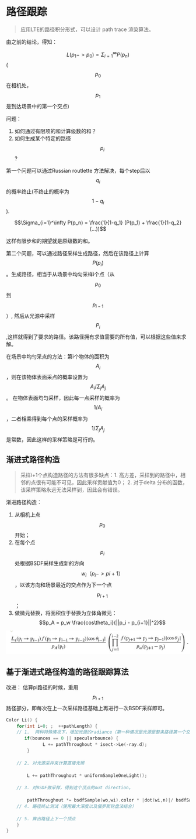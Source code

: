 # 路径跟踪

> 应用LTE的路径积分形式，可以设计 path trace 渲染算法。

由之前的结论，得知：

$$L(p_1 -> p_0) = \Sigma_{i=1}^\infty P(p_n)$$
($$p_0$$在相机处，$$p_1$$是到达场景中的第一个交点)

问题：

1. 如何通过有限项的和计算级数的和？
2. 如何生成某个特定的路径$$p_i$$?

第一个问题可以通过Russian routlette 方法解决，每个step后以$$q_i$$的概率终止(不终止的概率为$$1-q_i$$).

$$\Sigma_{i=1}^\infty P(p_n) = \frac{1}{1-q_1} (P(p_1) + \frac{1}{1-q_2} (...))$$

这样有限步和的期望就是原级数的和。


第二个问题，可以通过路径采样生成路径，然后在该路径上计算$$P(p_i)$$。生成路径，相当于从场景中均匀采样i个点（从$$p_0$$ 到 $$p_{i-1}$$）, 然后从光源中采样$$P_i$$,这样就得到了要求的路径。该路径拥有求值需要的所有值，可以根据这些值来求解。

在场景中均匀采点的方法：第i个物体的面积为$$A_i$$，则在该物体表面采点的概率设置为$$A_i / \Sigma_j A_j$$。 在物体表面均匀采样，因此每一点采样的概率为$$1/ A_i$$，二者相乘得到每个点的采样概率为$$1/\Sigma_j A_j$$是常数，因此这样的采样策略是可行的。

## 渐进式路径构造
> 采样i+1个点构造路径的方法有很多缺点：1. 高方差，采样到的路径中，相邻的点很有可能不可见，因此采样贡献值为0； 2. 对于delta 分布的函数，该采样策略永远无法采样到，因此会有错误。

渐进路径构造：

1. 从相机上点$$p_0$$开始；
2. 在每个点$$p_i$$处根据BSDF采样生成新的方向$$w_i（p_i -> p{i+1}）$$，以该方向和场景最近的交点作为下一个点$$p_{i+1}$$；
3. 做微元替换，将面积位于替换为立体角微元：$$p_A = p_w \frac{cos\theta_i}{||p_i - p_{i+1}||^2}$$

![](/assets/pbrt1633.png)


## 基于渐进式路径构造的路径跟踪算法

改进： 估算pi路径的时候，重用$$p_{i+1}$$路径部分，即每次在上一次采样路径基础上再进行一次BSDF采样即可。

```c++
Color Li() {
    for(int i=0; ;  ++pathLength) {
    // 1.  两种特殊情况下，增加光源的radiance（第一种情况是光源是整条路径第一个交点；第二种情况是这是最后一个顶点，它来自于镜面BSDF的反射）
       if(bounces == 0 || specularbounce) {
              L += pathThroughout * isect->Le(-ray.d);
        }

    // 2. 对光源采样来计算直接光照
        
        L += pathThroughout * uniformSampleOneLight();
        
    // 3. 对BSDF做采样，得到这个顶点的out direction。

        pathThroughout *= bsdfSample(wo,wi).color * |dot(wi,n)|/ bsdfSampple.pdf;
    // 4. 路径终止测试（使用最大深度以及俄罗斯轮盘法结合）

    // 5. 算出路径上下一个顶点
    }
}
```
